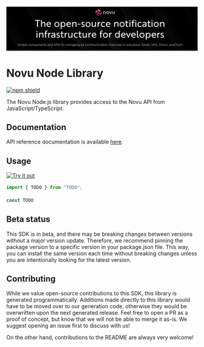 ![novu image](./static/hero.png)

# Novu Node Library

[![npm shield](https://img.shields.io/npm/v/@fern-api/novu)](https://www.npmjs.com/package/@fern-api/novu)

The Novu Node.js library provides access to the Novu API from JavaScript/TypeScript.

## Documentation

API reference documentation is available [here](https://docs.novu.co/overview/introduction/).

## Usage

[![Try it out](https://developer.stackblitz.com/img/open_in_stackblitz.svg)](TODO)

```typescript
import { TODO } from "TODO";

const TODO
```

## Beta status

This SDK is in beta, and there may be breaking changes between versions without a major version update. Therefore, we recommend pinning the package version to a specific version in your package.json file. This way, you can install the same version each time without breaking changes unless you are intentionally looking for the latest version.

## Contributing

While we value open-source contributions to this SDK, this library is generated programmatically. Additions made directly to this library would have to be moved over to our generation code, otherwise they would be overwritten upon the next generated release. Feel free to open a PR as a proof of concept, but know that we will not be able to merge it as-is. We suggest opening an issue first to discuss with us!

On the other hand, contributions to the README are always very welcome!
